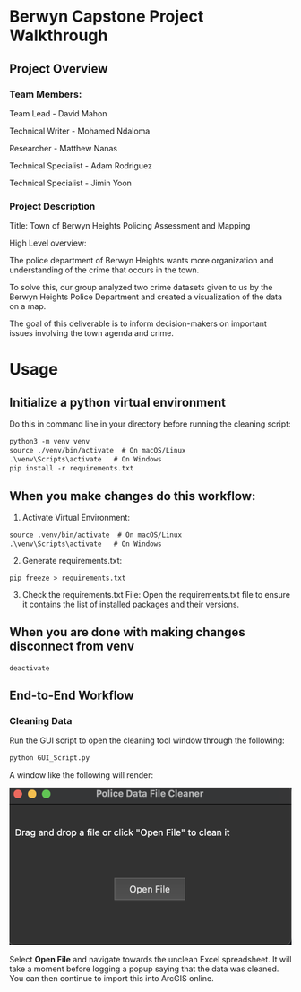 # Berwyn Capstone Project Walkthrough

## Project Overview

### Team Members:

Team Lead - David Mahon

Technical Writer - Mohamed Ndaloma

Researcher - Matthew Nanas

Technical Specialist - Adam Rodriguez

Technical Specialist - Jimin Yoon


### Project Description

Title: Town of Berwyn Heights Policing Assessment and Mapping



High Level overview:

The police department of Berwyn Heights wants more organization and understanding of the crime that occurs in the town.

To solve this, our group analyzed two crime datasets given to us by the Berwyn Heights Police Department and created a visualization of the data on a map.

The goal of this deliverable is to inform decision-makers on important issues involving the town agenda and crime.


# Usage

## **Initialize a python virtual environment**

Do this in command line in your directory before running the cleaning script:

```
python3 -m venv venv
source ./venv/bin/activate  # On macOS/Linux
.\venv\Scripts\activate   # On Windows
pip install -r requirements.txt
```

## When you make changes do this workflow:

1. Activate Virtual Environment:

```
source .venv/bin/activate  # On macOS/Linux
.\venv\Scripts\activate   # On Windows
```

2. Generate requirements.txt:

```
pip freeze > requirements.txt
```

3. Check the requirements.txt File:
   Open the requirements.txt file to ensure it contains the list of installed packages and their versions.

## When you are done with making changes disconnect from venv

```
deactivate
```

## End-to-End Workflow

### Cleaning Data

Run the GUI script to open the cleaning tool window through the following:

```bash
python GUI_Script.py
```

A window like the following will render:

![1732224690972](image/README/1732224690972.png)


Select **Open File** and navigate towards the unclean Excel spreadsheet. It will take a moment before logging a popup saying that the data was cleaned. You can then continue to import this into ArcGIS online.
